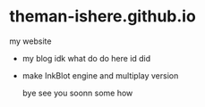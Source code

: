 # theman-ishere.github.io
my website



- my blog idk what do do here id did
- make InkBlot engine and multiplay version

  bye see you soonn some how
